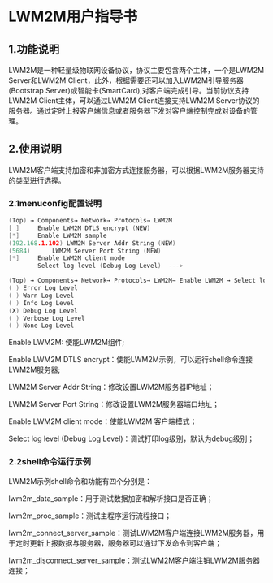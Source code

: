# LWM2M用户指导书

## 1.功能说明

LWM2M是一种轻量级物联网设备协议，协议主要包含两个主体，一个是LWM2M Server和LWM2M Client，此外，根据需要还可以加入LWM2M引导服务器(Bootstrap Server)或智能卡(SmartCard),对客户端完成引导。当前协议支持LWM2M Client主体，可以通过LWM2M Client连接支持LWM2M Server协议的服务器。通过定时上报客户端信息或者服务器下发对客户端控制完成对设备的管理。

## 2.使用说明

LWM2M客户端支持加密和非加密方式连接服务器，可以根据LWM2M服务器支持的类型进行选择。

### 2.1menuconfig配置说明

```c
(Top) → Components→ Network→ Protocols→ LWM2M                                              [*] Enable LWM2M
[ ]     Enable LWM2M DTLS encrypt (NEW)
[*]     Enable LWM2M sample
(192.168.1.102) LWM2M Server Addr String (NEW)
(5684)      LWM2M Server Port String (NEW)
[*]     Enable LWM2M client mode
        Select log level (Debug Log Level)  --->
```

```c
(Top) → Components→ Network→ Protocols→ LWM2M→ Enable LWM2M → Select log level
( ) Error Log Level
( ) Warn Log Level
( ) Info Log Level
(X) Debug Log Level
( ) Verbose Log Level
( ) None Log Level
```

Enable LWM2M: 使能LWM2M组件;

Enable LWM2M DTLS encrypt：使能LWM2M示例，可以运行shell命令连接LWM2M服务器;

LWM2M Server Addr String：修改设置LWM2M服务器IP地址；

LWM2M Server Port String：修改设置LWM2M服务器端口地址；

Enable LWM2M client mode：使能LWM2M 客户端模式；

Select log level (Debug Log Level)：调试打印log级别，默认为debug级别；

### 2.2shell命令运行示例

LWM2M示例shell命令和功能有四个分别是：

lwm2m_data_sample：用于测试数据加密和解析接口是否正确；

lwm2m_proc_sample：测试主程序运行流程接口；

lwm2m_connect_server_sample：测试LWM2M客户端连接LWM2M服务器，用于定时更新上报数据与服务器，服务器可以通过下发命令到客户端；

lwm2m_disconnect_server_sample：测试LWM2M客户端注销LWM2M服务器连接；

